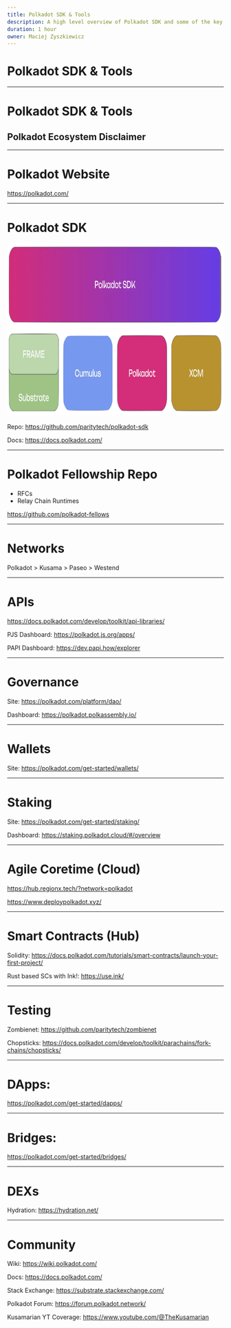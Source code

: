 ```yaml
---
title: Polkadot SDK & Tools
description: A high level overview of Polkadot SDK and some of the key tools and technologies used to build and interact with it.
duration: 1 hour
owner: Maciej Zyszkiewicz
---
```


# Polkadot SDK & Tools

---

# Polkadot SDK & Tools

## Polkadot Ecosystem Disclaimer

---

# Polkadot Website

https://polkadot.com/

---

# Polkadot SDK

<img style="height: 400px;" src="./img/intro-polkadot-sdk-1.png" />

Repo: https://github.com/paritytech/polkadot-sdk

Docs: https://docs.polkadot.com/

---

# Polkadot Fellowship Repo

- RFCs
- Relay Chain Runtimes

https://github.com/polkadot-fellows

---

# Networks

Polkadot > Kusama > Paseo > Westend

---

# APIs

https://docs.polkadot.com/develop/toolkit/api-libraries/

PJS Dashboard: https://polkadot.js.org/apps/

PAPI Dashboard: https://dev.papi.how/explorer

---

# Governance

Site: https://polkadot.com/platform/dao/

Dashboard: https://polkadot.polkassembly.io/

---

# Wallets

Site: https://polkadot.com/get-started/wallets/

---

# Staking

Site: https://polkadot.com/get-started/staking/

Dashboard: https://staking.polkadot.cloud/#/overview

---

# Agile Coretime (Cloud)

https://hub.regionx.tech/?network=polkadot

https://www.deploypolkadot.xyz/

---

# Smart Contracts (Hub)

Solidity: https://docs.polkadot.com/tutorials/smart-contracts/launch-your-first-project/

Rust based SCs with Ink!: https://use.ink/

---

# Testing

Zombienet: https://github.com/paritytech/zombienet

Chopsticks: https://docs.polkadot.com/develop/toolkit/parachains/fork-chains/chopsticks/

---

# DApps:

https://polkadot.com/get-started/dapps/

---

# Bridges:

https://polkadot.com/get-started/bridges/

---

# DEXs

Hydration: https://hydration.net/

---

# Community

Wiki: https://wiki.polkadot.com/

Docs: https://docs.polkadot.com/

Stack Exchange: https://substrate.stackexchange.com/

Polkadot Forum: https://forum.polkadot.network/

Kusamarian YT Coverage: https://www.youtube.com/@TheKusamarian
